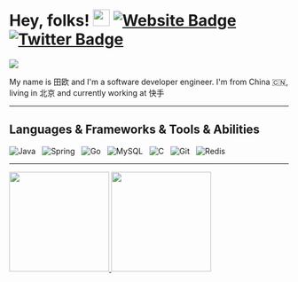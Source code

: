 # Hey, folks! <img src="https://raw.githubusercontent.com/thinkerou/thinkerou/master/wave.gif" width="30px"> [![Website Badge](https://img.shields.io/badge/website-3b5998?style=flat-square&logo=google-chrome&logoColor=white)](https://thinkerou.com/) [![Twitter Badge](https://img.shields.io/badge/-twitter-00acee?style=flat-square&logo=Twitter&logoColor=white)](https://twitter.com/thinkerou)

[![](https://gitwar.herokuapp.com/badge?username=thinkerou&label=Gitwar%20Profile%20Score&style=for-the-badge&color=0088cc)](https://gitwar.herokuapp.com/)

My name is 田欧 and I'm a software developer engineer. I'm from China 🇨🇳, living in 北京 and currently working at 快手

<hr>

## Languages & Frameworks & Tools & Abilities

![Java](https://img.shields.io/badge/-Java-black?logo=java&style=social)&nbsp;&nbsp;
![Spring](https://img.shields.io/badge/-Spring%20Framework-black?logo=spring&style=social)&nbsp;&nbsp;
![Go](https://img.shields.io/badge/-Go-black?logo=go&style=social)&nbsp;&nbsp;
![MySQL](https://img.shields.io/badge/-MySQL-black?logo=mysql&style=social)&nbsp;&nbsp;
![C](https://img.shields.io/badge/-C-black?logo=c&style=social)&nbsp;&nbsp;
![Git](https://img.shields.io/badge/-Git-black?logo=git&style=social)&nbsp;&nbsp;
![Redis](https://img.shields.io/badge/-Redis-black?logo=redis&style=social)&nbsp;&nbsp;

<hr>

<a href="https://github.com/thinkerou/github-readme-stats" title="Go to Source">
  <img height=180 src="https://github-readme-stats.vercel.app/api?username=thinkerou&show_icons=true&theme=gotham">
</a>
<a href="https://github.com/anuraghazra/github-readme-stats">
  <img height=180 src="https://github-readme-stats.vercel.app/api/top-langs/?username=thinkerou&hide=c%23,powershell,java&title_color=2aa889&text_color=99d1ce&icon_color=2bbc8a&bg_color=0c1014&langs_count=8&layout=compact" />
</a>

<br/>


<!--
**thinkerou/thinkerou** is a ✨ _special_ ✨ repository because its `README.md` (this file) appears on your GitHub profile.

Here are some ideas to get you started:

- 🔭 I’m currently working on ...
- 🌱 I’m currently learning ...
- 👯 I’m looking to collaborate on ...
- 🤔 I’m looking for help with ...
- 💬 Ask me about ...
- 📫 How to reach me: ...
- 😄 Pronouns: ...
- ⚡ Fun fact: ...
-->
